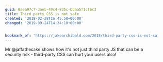 ```yaml
---
guid: 0aea97c7-3aeb-49c4-835c-bbaa5f1cfbc3
title: Third party CSS is not safe
created: '2018-02-28T16:45:58+00:00'
changed: '2019-09-24T14:34:10+00:00'


bookmark_of: 'https://jakearchibald.com/2018/third-party-css-is-not-safe/'
---
```



Mr @jaffathecake shows how it's not just third party JS that can be a security risk - third-party CSS can hurt your users also!
